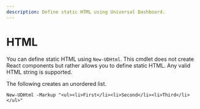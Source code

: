 ```yaml
---
description: Define static HTML using Universal Dashboard.
---
```


# HTML

You can define static HTML using `New-UDHtml`. This cmdlet does not create React components but rather allows you to define static HTML. Any valid HTML string is supported.

The following creates an unordered list.

```text
New-UDHtml -Markup "<ul><li>First</li><li>Second</li><li>Third</li></ul>"
```

